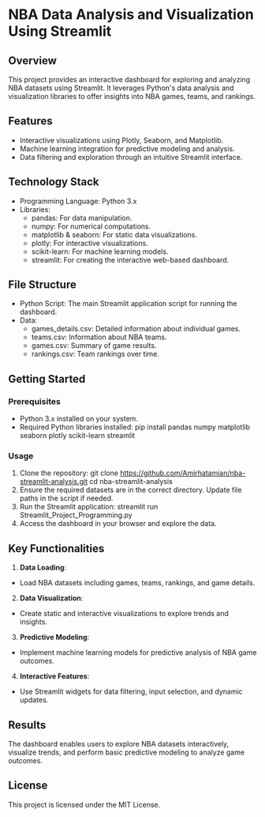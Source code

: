 # NBA Data Analysis and Visualization Using Streamlit

## Overview
This project provides an interactive dashboard for exploring and analyzing NBA datasets using Streamlit. It leverages Python's data analysis and visualization libraries to offer insights into NBA games, teams, and rankings.

## Features
- Interactive visualizations using Plotly, Seaborn, and Matplotlib.
- Machine learning integration for predictive modeling and analysis.
- Data filtering and exploration through an intuitive Streamlit interface.

## Technology Stack
- Programming Language: Python 3.x
- Libraries:
  - pandas: For data manipulation.
  - numpy: For numerical computations.
  - matplotlib & seaborn: For static data visualizations.
  - plotly: For interactive visualizations.
  - scikit-learn: For machine learning models.
  - streamlit: For creating the interactive web-based dashboard.

## File Structure
- Python Script: The main Streamlit application script for running the dashboard.
- Data:
  - games_details.csv: Detailed information about individual games.
  - teams.csv: Information about NBA teams.
  - games.csv: Summary of game results.
  - rankings.csv: Team rankings over time.

## Getting Started

### Prerequisites
- Python 3.x installed on your system.
- Required Python libraries installed:
pip install pandas numpy matplotlib seaborn plotly scikit-learn streamlit


### Usage
1. Clone the repository:
git clone https://github.com/Amirhatamian/nba-streamlit-analysis.git cd nba-streamlit-analysis
2. Ensure the required datasets are in the correct directory. Update file paths in the script if needed.
3. Run the Streamlit application:
streamlit run Streamlit_Project_Programming.py
4. Access the dashboard in your browser and explore the data.

## Key Functionalities
1. **Data Loading**:
- Load NBA datasets including games, teams, rankings, and game details.
2. **Data Visualization**:
- Create static and interactive visualizations to explore trends and insights.
3. **Predictive Modeling**:
- Implement machine learning models for predictive analysis of NBA game outcomes.
4. **Interactive Features**:
- Use Streamlit widgets for data filtering, input selection, and dynamic updates.

## Results
The dashboard enables users to explore NBA datasets interactively, visualize trends, and perform basic predictive modeling to analyze game outcomes.

## License
This project is licensed under the MIT License.

